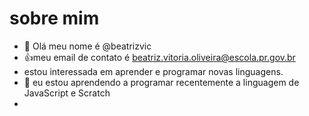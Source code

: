 # sobre mim
- 👋 Olá meu nome é @beatrizvic
- 👍meu email de contato é beatriz.vitoria.oliveira@escola.pr.gov.br
- estou interessada em aprender e programar novas linguagens.
- 🌱 eu estou aprendendo a programar recentemente a linguagem de JavaScript e Scratch
-


